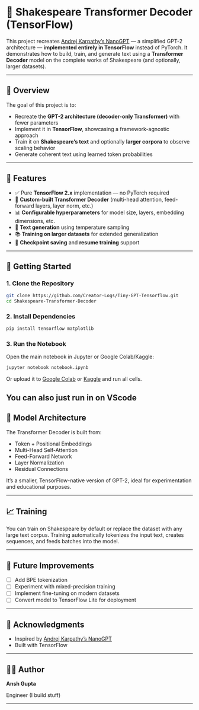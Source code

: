 # 🧠 Shakespeare Transformer Decoder (TensorFlow)

This project recreates [Andrej Karpathy’s NanoGPT](https://github.com/karpathy/nanoGPT) — a simplified GPT-2 architecture — **implemented entirely in TensorFlow** instead of PyTorch.
It demonstrates how to build, train, and generate text using a **Transformer Decoder** model on the complete works of Shakespeare (and optionally, larger datasets).

---

## 📘 Overview

The goal of this project is to:

* Recreate the **GPT-2 architecture (decoder-only Transformer)** with fewer parameters
* Implement it in **TensorFlow**, showcasing a framework-agnostic approach
* Train it on **Shakespeare’s text** and optionally **larger corpora** to observe scaling behavior
* Generate coherent text using learned token probabilities

---

## 🧩 Features

* ✅ Pure **TensorFlow 2.x** implementation — no PyTorch required
* 🧱 **Custom-built Transformer Decoder** (multi-head attention, feed-forward layers, layer norm, etc.)
* 📊 **Configurable hyperparameters** for model size, layers, embedding dimensions, etc.
* 🧠 **Text generation** using temperature sampling
* 📚 **Training on larger datasets** for extended generalization
* 💾 **Checkpoint saving** and **resume training** support

---

## 🚀 Getting Started

### 1. Clone the Repository

```bash
git clone https://github.com/Creator-Logs/Tiny-GPT-Tensorflow.git
cd Shakespeare-Transformer-Decoder
```

### 2. Install Dependencies

```bash
pip install tensorflow matplotlib
```

### 3. Run the Notebook

Open the main notebook in Jupyter or Google Colab/Kaggle:

```bash
jupyter notebook notebook.ipynb
```

Or upload it to [Google Colab](https://colab.research.google.com/) or [Kaggle](https://www.kaggle.com/) and run all cells.

You can also just run in on VScode
---

## 🧠 Model Architecture

The Transformer Decoder is built from:

* Token + Positional Embeddings
* Multi-Head Self-Attention
* Feed-Forward Network
* Layer Normalization
* Residual Connections

It’s a smaller, TensorFlow-native version of GPT-2, ideal for experimentation and educational purposes.

---

## 📈 Training

You can train on Shakespeare by default or replace the dataset with any large text corpus. Training automatically tokenizes the input text, creates sequences, and feeds batches into the model.

---

## 🔬 Future Improvements

* [ ] Add BPE tokenization
* [ ] Experiment with mixed-precision training
* [ ] Implement fine-tuning on modern datasets
* [ ] Convert model to TensorFlow Lite for deployment

---

## 🙌 Acknowledgments

* Inspired by [Andrej Karpathy’s NanoGPT](https://github.com/karpathy/nanoGPT)
* Built with TensorFlow

---

## 🧑‍💻 Author

**Ansh Gupta**

Engineer (I build stuff)

---

